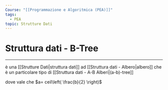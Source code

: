 ```yaml
---
Course: "[[Programmazione e Algoritmica (PEA)]]"
tags:
  - PEA
topic: Strutture Dati
---
```

# Struttura dati - B-Tree
---

è una [[Strutture Dati|struttura dati]] ad [[Struttura dati - Albero|albero]]  che è un particolare tipo di [[Struttura dati - A-B Alberi|(a-b)-tree]]


dove vale che $a= ceil\left( \frac{b}{2} \right)$